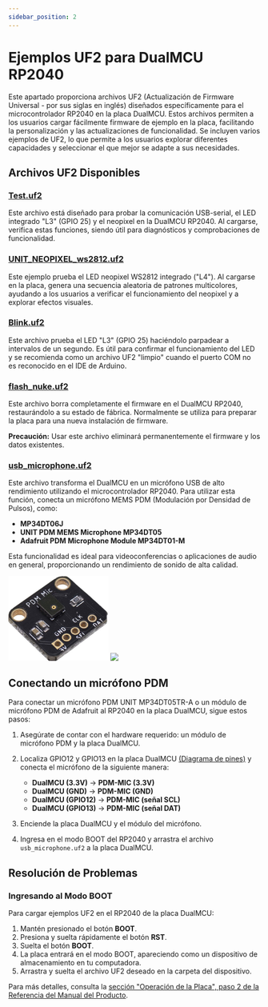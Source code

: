 ```yaml
---
sidebar_position: 2
---
```


# Ejemplos UF2 para DualMCU RP2040

Este apartado proporciona archivos UF2 (Actualización de Firmware Universal - por sus siglas en inglés) diseñados específicamente para el microcontrolador RP2040 en la placa DualMCU. Estos archivos permiten a los usuarios cargar fácilmente firmware de ejemplo en la placa, facilitando la personalización y las actualizaciones de funcionalidad. Se incluyen varios ejemplos de UF2, lo que permite a los usuarios explorar diferentes capacidades y seleccionar el que mejor se adapte a sus necesidades.

## Archivos UF2 Disponibles

### [Test.uf2](https://github.com/UNIT-Electronics/DualMCU/blob/main/Software/UF2_Files/Test.uf2)
Este archivo está diseñado para probar la comunicación USB-serial, el LED integrado "L3" (GPIO 25) y el neopixel en la DualMCU RP2040. Al cargarse, verifica estas funciones, siendo útil para diagnósticos y comprobaciones de funcionalidad.

### [UNIT_NEOPIXEL_ws2812.uf2](https://github.com/UNIT-Electronics/DualMCU/blob/main/Software/UF2_Files/UNIT_NEOPIXEL_ws2812.uf2)
Este ejemplo prueba el LED neopixel WS2812 integrado ("L4"). Al cargarse en la placa, genera una secuencia aleatoria de patrones multicolores, ayudando a los usuarios a verificar el funcionamiento del neopixel y a explorar efectos visuales.

### [Blink.uf2](https://github.com/UNIT-Electronics/DualMCU/blob/main/Software/UF2_Files/blink.uf2)
Este archivo prueba el LED "L3" (GPIO 25) haciéndolo parpadear a intervalos de un segundo. Es útil para confirmar el funcionamiento del LED y se recomienda como un archivo UF2 "limpio" cuando el puerto COM no es reconocido en el IDE de Arduino.

### [flash_nuke.uf2](https://github.com/UNIT-Electronics/DualMCU/blob/main/Software/UF2_Files/flash_nuke.uf2)
Este archivo borra completamente el firmware en el DualMCU RP2040, restaurándolo a su estado de fábrica. Normalmente se utiliza para preparar la placa para una nueva instalación de firmware.

**Precaución:** Usar este archivo eliminará permanentemente el firmware y los datos existentes.

### [usb_microphone.uf2](https://github.com/UNIT-Electronics/DualMCU/blob/main/Software/UF2_Files/usb_microphone.uf2)
Este archivo transforma el DualMCU en un micrófono USB de alto rendimiento utilizando el microcontrolador RP2040. Para utilizar esta función, conecta un micrófono MEMS PDM (Modulación por Densidad de Pulsos), como:

- **MP34DT06J**
- **UNIT PDM MEMS Microphone MP34DT05**
- **Adafruit PDM Microphone Module MP34DT01-M**

Esta funcionalidad es ideal para videoconferencias o aplicaciones de audio en general, proporcionando un rendimiento de sonido de alta calidad.

<a href="https://github.com/UNIT-Electronics/UNIT-PDM-MEMS-Microphone-Breakout-Guide-UF2#readme"><img src="https://github.com/UNIT-Electronics/DualMCU/blob/main/Software/UF2_Files/AR3631-UNIT-MP34DT05TR-A-Modulo-Microfono-PDM-V2.jpg?raw=false" width="200px"/></a>   <img src="UF2_Files/PDM-Mic.jpg?raw=false" width="170px"/><br/>

## Conectando un micrófono PDM

Para conectar un micrófono PDM UNIT MP34DT05TR-A o un módulo de micrófono PDM de Adafruit al RP2040 en la placa DualMCU, sigue estos pasos:

1. Asegúrate de contar con el hardware requerido: un módulo de micrófono PDM y la placa DualMCU.
2. Localiza GPIO12 y GPIO13 en la placa DualMCU [(Diagrama de pines)](https://github.com/UNIT-Electronics/DualMCU/blob/main/Hardware/Resources/EU0002-DUALMCU%20V3.1.2.jpg) y conecta el micrófono de la siguiente manera:

   - **DualMCU (3.3V)** → **PDM-MIC (3.3V)**
   - **DualMCU (GND)** → **PDM-MIC (GND)**
   - **DualMCU (GPIO12)** → **PDM-MIC (señal SCL)**
   - **DualMCU (GPIO13)** → **PDM-MIC (señal DAT)**

3. Enciende la placa DualMCU y el módulo del micrófono.
4. Ingresa en el modo BOOT del RP2040 y arrastra el archivo `usb_microphone.uf2` a la placa DualMCU.

## Resolución de Problemas

### Ingresando al Modo BOOT
Para cargar ejemplos UF2 en el RP2040 de la placa DualMCU:

1. Mantén presionado el botón **BOOT**.
2. Presiona y suelta rápidamente el botón **RST**.
3. Suelta el botón **BOOT**.
4. La placa entrará en el modo BOOT, apareciendo como un dispositivo de almacenamiento en tu computadora.
5. Arrastra y suelta el archivo UF2 deseado en la carpeta del dispositivo.

Para más detalles, consulta la [sección "Operación de la Placa", paso 2 de la Referencia del Manual del Producto](https://github.com/UNIT-Electronics/DualMCU/blob/main/DualMCU(Product%20Reference%20Manual).pdf).
